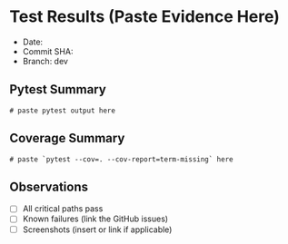 # Test Results (Paste Evidence Here)

- Date:
- Commit SHA:
- Branch: dev

## Pytest Summary
```
# paste pytest output here
```

## Coverage Summary
```
# paste `pytest --cov=. --cov-report=term-missing` here
```

## Observations
- [ ] All critical paths pass
- [ ] Known failures (link the GitHub issues)
- [ ] Screenshots (insert or link if applicable)